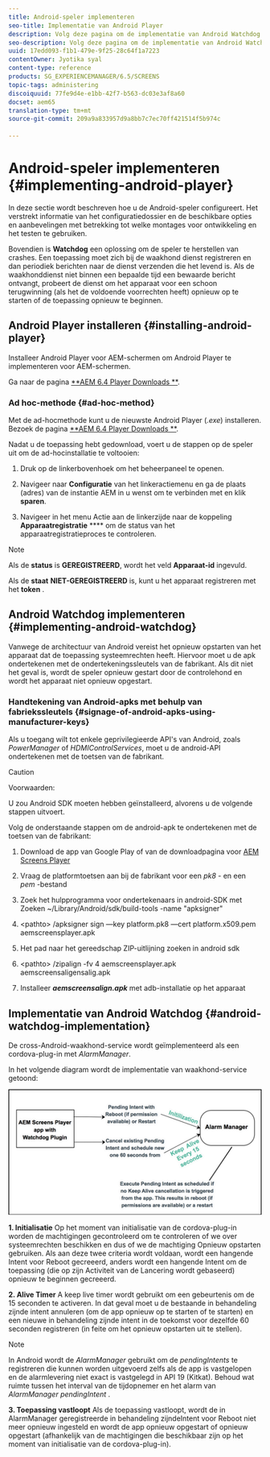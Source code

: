 ```yaml
---
title: Android-speler implementeren
seo-title: Implementatie van Android Player
description: Volg deze pagina om de implementatie van Android Watchdog te leren, een oplossing om de speler te herstellen van vastlopen.
seo-description: Volg deze pagina om de implementatie van Android Watchdog te leren, een oplossing om de speler te herstellen van vastlopen.
uuid: 17edd093-f1b1-479e-9f25-28c64f1a7223
contentOwner: Jyotika syal
content-type: reference
products: SG_EXPERIENCEMANAGER/6.5/SCREENS
topic-tags: administering
discoiquuid: 77fe9d4e-e1bb-42f7-b563-dc03e3af8a60
docset: aem65
translation-type: tm+mt
source-git-commit: 209a9a833957d9a8bb7c7ec70ff421514f5b974c

---
```



# Android-speler implementeren {#implementing-android-player}

In deze sectie wordt beschreven hoe u de Android-speler configureert. Het verstrekt informatie van het configuratiedossier en de beschikbare opties en aanbevelingen met betrekking tot welke montages voor ontwikkeling en het testen te gebruiken.

Bovendien is **Watchdog** een oplossing om de speler te herstellen van crashes. Een toepassing moet zich bij de waakhond dienst registreren en dan periodiek berichten naar de dienst verzenden die het levend is. Als de waakhonddienst niet binnen een bepaalde tijd een bewaarde bericht ontvangt, probeert de dienst om het apparaat voor een schoon terugwinning (als het de voldoende voorrechten heeft) opnieuw op te starten of de toepassing opnieuw te beginnen.

## Android Player installeren {#installing-android-player}

Installeer Android Player voor AEM-schermen om Android Player te implementeren voor AEM-schermen.

Ga naar de pagina [**AEM 6.4 Player Downloads **](https://download.macromedia.com/screens/).

### Ad hoc-methode {#ad-hoc-method}

Met de ad-hocmethode kunt u de nieuwste Android Player (*.exe*) installeren. Bezoek de pagina [**AEM 6.4 Player Downloads **](https://download.macromedia.com/screens/).

Nadat u de toepassing hebt gedownload, voert u de stappen op de speler uit om de ad-hocinstallatie te voltooien:

1. Druk op de linkerbovenhoek om het beheerpaneel te openen.
1. Navigeer naar **Configuratie** van het linkeractiemenu en ga de plaats (adres) van de instantie AEM in u wenst om te verbinden met en klik **sparen**.

1. Navigeer in het menu Actie aan de linkerzijde naar de koppeling **Apparaatregistratie** **** om de status van het apparaatregistratieproces te controleren.

>[!NOTE]
>
>Als de **status** is **GEREGISTREERD**, wordt het veld **Apparaat-id** ingevuld.
>
>Als de **staat** **NIET-GEREGISTREERD** is, kunt u het apparaat registreren met het **token** .

## Android Watchdog implementeren {#implementing-android-watchdog}

Vanwege de architectuur van Android vereist het opnieuw opstarten van het apparaat dat de toepassing systeemrechten heeft. Hiervoor moet u de apk ondertekenen met de ondertekeningssleutels van de fabrikant. Als dit niet het geval is, wordt de speler opnieuw gestart door de controlehond en wordt het apparaat niet opnieuw opgestart.

### Handtekening van Android-apks met behulp van fabriekssleutels {#signage-of-android-apks-using-manufacturer-keys}

Als u toegang wilt tot enkele geprivilegieerde API&#39;s van Android, zoals *PowerManager* of *HDMIControlServices*, moet u de android-API ondertekenen met de toetsen van de fabrikant.

>[!CAUTION]
>
>Voorwaarden:
>
>U zou Android SDK moeten hebben geïnstalleerd, alvorens u de volgende stappen uitvoert.

Volg de onderstaande stappen om de android-apk te ondertekenen met de toetsen van de fabrikant:

1. Download de app van Google Play of van de downloadpagina voor [AEM Screens Player](https://download.macromedia.com/screens/)
1. Vraag de platformtoetsen aan bij de fabrikant voor een *pk8* - en een *pem* -bestand

1. Zoek het hulpprogramma voor ondertekenaars in android-SDK met Zoeken ~/Library/Android/sdk/build-tools -name &quot;apksigner&quot;
1. &lt;pathto> /apksigner sign —key platform.pk8 —cert platform.x509.pem aemscreensplayer.apk
1. Het pad naar het gereedschap ZIP-uitlijning zoeken in android sdk
1. &lt;pathto> /zipalign -fv 4 aemscreensplayer.apk aemscreensaligensalig.apk
1. Installeer ***aemscreensalign.apk*** met adb-installatie op het apparaat

## Implementatie van Android Watchdog {#android-watchdog-implementation}

De cross-Android-waakhond-service wordt geïmplementeerd als een cordova-plug-in met *AlarmManager*.

In het volgende diagram wordt de implementatie van waakhond-service getoond:

![chlimage_1-31](assets/chlimage_1-31.png)

**1. Initialisatie** Op het moment van initialisatie van de cordova-plug-in worden de machtigingen gecontroleerd om te controleren of we over systeemrechten beschikken en dus of we de machtiging Opnieuw opstarten gebruiken. Als aan deze twee criteria wordt voldaan, wordt een hangende Intent voor Reboot gecreeerd, anders wordt een hangende Intent om de toepassing (die op zijn Activiteit van de Lancering wordt gebaseerd) opnieuw te beginnen gecreeerd.

**2. Alive Timer** A keep live timer wordt gebruikt om een gebeurtenis om de 15 seconden te activeren. In dat geval moet u de bestaande in behandeling zijnde intent annuleren (om de app opnieuw op te starten of te starten) en een nieuwe in behandeling zijnde intent in de toekomst voor dezelfde 60 seconden registreren (in feite om het opnieuw opstarten uit te stellen).

>[!NOTE]
>
>In Android wordt de *AlarmManager* gebruikt om de *pendingIntents* te registreren die kunnen worden uitgevoerd zelfs als de app is vastgelopen en de alarmlevering niet exact is vastgelegd in API 19 (Kitkat). Behoud wat ruimte tussen het interval van de tijdopnemer en het alarm van *AlarmManager* *pendingIntent* .

**3. Toepassing vastloopt** Als de toepassing vastloopt, wordt de in AlarmManager geregistreerde in behandeling zijndeIntent voor Reboot niet meer opnieuw ingesteld en wordt de app opnieuw opgestart of opnieuw opgestart (afhankelijk van de machtigingen die beschikbaar zijn op het moment van initialisatie van de cordova-plug-in).
